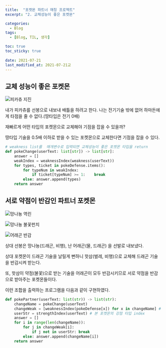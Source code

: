 ```yaml
---
title:  "포켓몬 파트너 매칭 프로젝트"
excerpt: "2. 교체성능이 좋은 포켓몬"

categories:
  - Blog
tags:
  - [Blog, TIL, 생각]

toc: true
toc_sticky: true
 
date: 2021-07-21
last_modified_at: 2021-07-21교
---
```


## 

## 교체 성능이 좋은 포켓몬

![피카츄 지진](https://user-images.githubusercontent.com/76248669/126366512-0b25f739-4c00-4d51-b56e-9e114f8e9a9e.png)

내가 피카츄를 선봉으로 내보내 배틀을 하려고 한다. 나는 전기기술 밖에 없어 하마돈에게 타점을 줄 수 없다.(땅타입은 전기 0배)

재빠르게 어떤 타입의 포켓몬으로 교체해야 기점을 잡을 수 있을까?

땅타입 기술을 0.5배 이하로 받을 수 있는 포켓몬으로 교체한다면 기점을 잡을 수 있다.



```python
# weakness list를  매개변수로 입력되면 교체성능이 좋은 포켓몬 타입을 return
def pokeChange(userText: list[str]) -> list[str]:
    answer = []
    weakIndex = weaknessIndex(weakness(userText))
    for types, ticket in pokeDefense.items():
        for typeNum in weakIndex:
            if ticket[typeNum] >= 1:    break
        else: answer.append(types)
    return answer
```



## 서로 약점이 반감인 파트너 포켓몬

![망나뇽 역린](https://user-images.githubusercontent.com/76248669/126372385-b085a692-04fa-4d19-8db8-4289d25e76e2.png)

![망나뇽 불꽃펀치](https://user-images.githubusercontent.com/76248669/126372377-83eeed1e-36d5-4669-a880-00163a215658.png)

![어래곤 반감](https://user-images.githubusercontent.com/76248669/126372387-c8a405f0-80df-4169-9596-c93a90a98faf.png)

상대 선봉은 망나뇽(드래곤, 비행), 난 어래곤(물, 드래곤) 을 선발로 내보냈다.

상대 포켓몬이 드래곤 기술을 날릴게 뻔하니 핫삼(벌레, 비행)으로 교체해 드래곤 기술을 반감시켜 받는다.

또, 핫삼이 약점(불꽃)으로 받는 기술을 어래곤이 모두 반감시키므로 서로 약점을 반감으로 받아주는 포켓몬들이다.



이런 조합을 출력하는 프로그램을 다음과 같이 구현하였다. 

```python
def pokePartner(userText: list(str)) -> list(str):
    changeName = pokeChange(userText)
    changeWeak = [weaknessIndex(pokeDefense[x]) for x in changeName] # 교체성능 좋은 포켓몬(들)의 약점
    userStr = strengthIndex(userText) # 본 포켓몬의 강점 타입 index
    answer = []
    for i in range(len(changeName)):
        for j in changeWeak[i]:
            if j not in userStr: break
        else: answer.append(changeName[i])
    return answer
```




